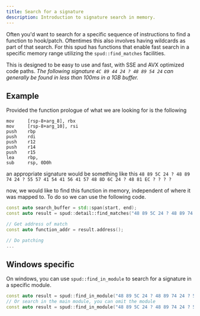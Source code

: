 ```yaml
---
title: Search for a signature
description: Introduction to signature search in memory.
---
```


Often you'd want to search for a specific sequence of instructions to find a function to hook/patch. Oftentimes this also involves having wildcards as part of that search.
For this spud has functions that enable fast search in a specific memory range
utilizing the `spud::find_matches` facilities.

This is designed to be easy to use and fast, with SSE and AVX optimized code paths.
_The following signature `4C 89 44 24 ? 48 89 54 24` can generally be found in less than 100ms in a 1GB buffer._

## Example

Provided the function prologue of what we are looking for is the following
```
mov     [rsp-8+arg_8], rbx
mov     [rsp-8+arg_10], rsi
push    rbp
push    rdi
push    r12
push    r14
push    r15
lea     rbp,
sub     rsp, 0D0h
```
an appropriate signature would be something like this
`48 89 5C 24 ? 48 89 74 24 ? 55 57 41 54 41 56 41 57 48 8D 6C 24 ? 48 81 EC ? ? ? ?`

now, we would like to find this function in memory, independent of where it was mapped to.
To do so we can use the following code.

```c++
const auto search_buffer = std::span(start, end);
const auto result = spud::detail::find_matches("48 89 5C 24 ? 48 89 74 24 ? 55 57 41 54 41 56 41 57 48 8D 6C 24 ? 48 81 EC ? ? ? ?", search_buffer);

// Get address of match
const auto function_addr = result.address();

// Do patching
...
```


## Windows specific

On windows, you can use `spud::find_in_module` to search for a signature in a specific module.

```c++
const auto result = spud::find_in_module("48 89 5C 24 ? 48 89 74 24 ? 55 57 41 54 41 56 41 57 48 8D 6C 24 ? 48 81 EC ? ? ? ?", "Game.exe");
// Or search in the main module, you can omit the module
const auto result = spud::find_in_module("48 89 5C 24 ? 48 89 74 24 ? 55 57 41 54 41 56 41 57 48 8D 6C 24 ? 48 81 EC ? ? ? ?");
```
